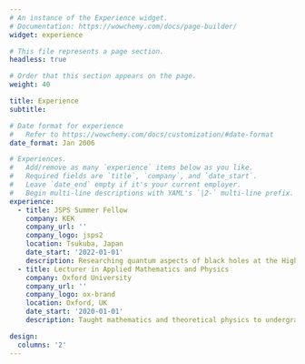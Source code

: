 ```yaml
---
# An instance of the Experience widget.
# Documentation: https://wowchemy.com/docs/page-builder/
widget: experience

# This file represents a page section.
headless: true

# Order that this section appears on the page.
weight: 40

title: Experience
subtitle:

# Date format for experience
#   Refer to https://wowchemy.com/docs/customization/#date-format
date_format: Jan 2006

# Experiences.
#   Add/remove as many `experience` items below as you like.
#   Required fields are `title`, `company`, and `date_start`.
#   Leave `date_end` empty if it's your current employer.
#   Begin multi-line descriptions with YAML's `|2-` multi-line prefix.
experience:
  - title: JSPS Summer Fellow
    company: KEK
    company_url: ''
    company_logo: jsps2
    location: Tsukuba, Japan
    date_start: '2022-01-01'
    description: Researching quantum aspects of black holes at the High Energy Accelerator Research Organisation.
  - title: Lecturer in Applied Mathematics and Physics
    company: Oxford University
    company_url: ''
    company_logo: ox-brand
    location: Oxford, UK
    date_start: '2020-01-01'
    description: Taught mathematics and theoretical physics to undergraduates from first year to fourth.

design:
  columns: '2'
---
```

